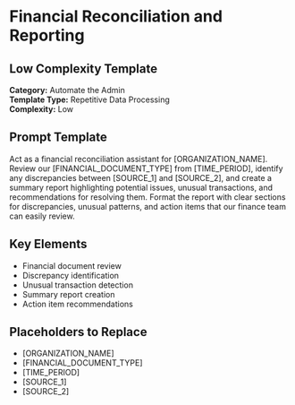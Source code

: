 # Financial Reconciliation and Reporting

## Low Complexity Template

**Category:** Automate the Admin  
**Template Type:** Repetitive Data Processing  
**Complexity:** Low

## Prompt Template

Act as a financial reconciliation assistant for [ORGANIZATION_NAME]. Review our [FINANCIAL_DOCUMENT_TYPE] from [TIME_PERIOD], identify any discrepancies between [SOURCE_1] and [SOURCE_2], and create a summary report highlighting potential issues, unusual transactions, and recommendations for resolving them. Format the report with clear sections for discrepancies, unusual patterns, and action items that our finance team can easily review.

## Key Elements

- Financial document review
- Discrepancy identification
- Unusual transaction detection
- Summary report creation
- Action item recommendations

## Placeholders to Replace

- [ORGANIZATION_NAME]
- [FINANCIAL_DOCUMENT_TYPE]
- [TIME_PERIOD]
- [SOURCE_1]
- [SOURCE_2]